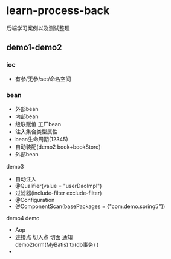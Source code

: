# learn-process-back
后端学习案例以及测试整理
## demo1-demo2
### ioc

- 有参/无参/set/命名空间
### bean
- 外部bean
- 内部bean
- 级联赋值
工厂bean
- 注入集合类型属性
- bean生命周期(12345)
- 自动装配(demo2 book+bookStore)
- 外部bean 

demo3
- 自动注入
- @Qualifier(value = "userDaoImpl")
- 过滤器(include-filter exclude-filter)
- @Configuration
- @ComponentScan(basePackages = {"com.demo.spring5"})

demo4
demo
- Aop
- 连接点 切入点 切面 通知      
demo2(orm(MyBatis) tx(db事务) )
- 